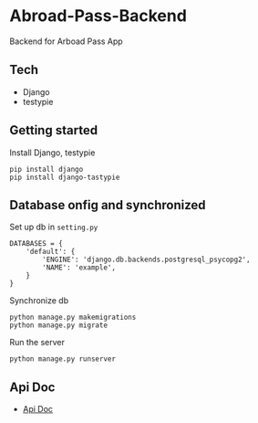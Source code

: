 Abroad-Pass-Backend
==
 Backend for Arboad Pass App
 
 Tech
--
 * Django<br>
 * testypie

Getting started
--
Install Django, testypie<br>

    pip install django
    pip install django-tastypie
    
Database onfig and synchronized
--
Set up db in `setting.py`
```
DATABASES = {
    'default': {
        'ENGINE': 'django.db.backends.postgresql_psycopg2',
        'NAME': 'example',
    }
}
```
Synchronize db

    python manage.py makemigrations
    python manage.py migrate

Run the server

    python manage.py runserver

Api Doc
--
 * [Api Doc](./ApiDoc)
